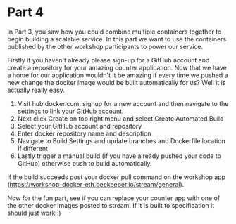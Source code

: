 # Part 4

In Part 3, you saw how you could combine multiple containers together to begin building a scalable service. In this part we want to use the containers published by the other workshop participants to power our service.

Firstly if you haven't already please sign-up for a GitHub account and create a repository for your amazing counter application. Now that we have a home for our application wouldn't it be amazing if every time we pushed a new change the docker image would be built automatically for us? Well it is actually really easy.

1. Visit hub.docker.com, signup for a new account and then navigate to the settings to link your GitHub account.
2. Next click Create on top right menu and select Create Automated Build
3. Select your GitHub account and repository
4. Enter docker repository name and description
5. Navigate to Build Settings and update branches and Dockerfile location if different
6. Lastly trigger a manual build (if you have already pushed your code to GitHub) otherwise push to build automatically.

If the build succeeds post your docker pull command on the workshop app (https://workshop-docker-eth.beekeeper.io/stream/general).

Now for the fun part, see if you can replace your counter app with one of the other docker images posted to stream. If it is built to specification it should just work :)
